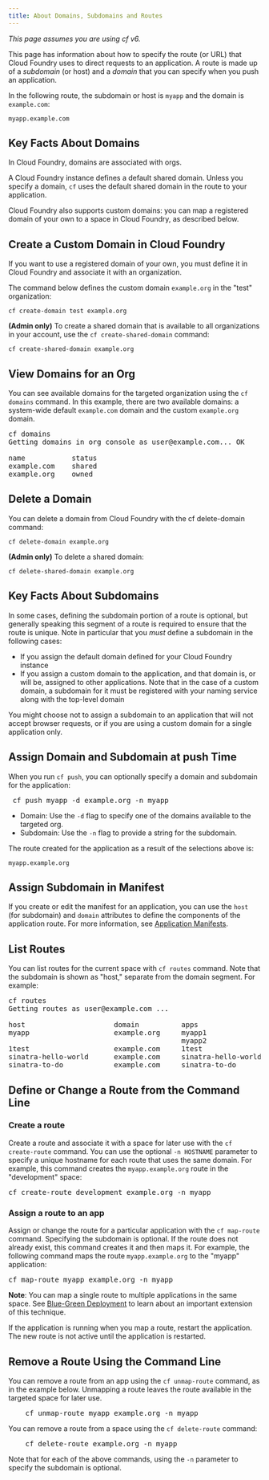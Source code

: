 ```yaml
---
title: About Domains, Subdomains and Routes
---
```

_This page assumes you are using cf v6._

This page has information about how to specify the route (or URL) that Cloud Foundry uses to direct requests to an application. A route is made up of a _subdomain_ (or host) and a _domain_ that you can specify when you push an application.

In the following route, the subdomain or host is `myapp` and the domain is `example.com`:

`myapp.example.com`

## <a id='domains'></a>Key Facts About Domains ##

In Cloud Foundry, domains are associated with orgs.

A Cloud Foundry instance defines a default shared domain. Unless you specify a domain, `cf` uses the default shared domain in the route to your application.

Cloud Foundry also supports custom domains: you can map a registered domain of your own to a space in Cloud Foundry, as described below.

## <a id='create-domains'></a>Create a Custom Domain in Cloud Foundry ##

If you want to use a registered domain of your own, you must define
it in Cloud Foundry and associate it with an organization.

The command below defines the custom domain `example.org` in the
"test" organization:

`cf create-domain test example.org`

**(Admin only)** To create a shared domain that is available to all organizations in your account, use the `cf create-shared-domain` command:

`cf create-shared-domain example.org`

## <a id='view-domains'></a>View Domains for an Org ##

You can see available domains for the targeted organization using the `cf domains` command. In this example, there are two available domains: a system-wide default `example.com` domain and the custom `example.org` domain.

<pre class="terminal">
cf domains
Getting domains in org console as user@example.com... OK

name           status
example.com    shared
example.org    owned
</pre>

## <a id='delete-domains'></a>Delete a Domain ##

You can delete a domain from Cloud Foundry with the cf delete-domain command:

`cf delete-domain example.org`

**(Admin only)** To delete a shared domain:

`cf delete-shared-domain example.org`

## <a id='subdomain'></a>Key Facts About Subdomains ##

In some cases, defining the subdomain portion of a route is optional, but generally speaking this segment of a route is required to ensure that the route is unique. Note in particular that you _must_ define a subdomain in the following cases:

- If you assign the default domain defined for your Cloud Foundry instance
- If you assign a custom domain to the application, and that domain is, or will be, assigned to other applications. Note that in the case of a custom domain, a subdomain for it must be registered with your naming service along with the top-level domain

You might choose not to assign a subdomain to an application that will not accept browser requests, or if you are using a custom domain for a single application only.

## <a id='assign-at-push'></a>Assign Domain and Subdomain at push Time ##

When you run `cf push`, you can optionally specify a domain and subdomain for the application:

<pre class="terminal">
 cf push myapp -d example.org -n myapp
</pre>

- Domain: Use the `-d` flag to specify one of the domains available to the targeted org.
- Subdomain: Use the `-n` flag to provide a string for the subdomain.

The route created for the application as a result of the selections above is:

`myapp.example.org`

## <a id='assign-in-manifest'></a>Assign Subdomain in Manifest ##

If you create or edit the manifest for an application, you can use the `host` (for subdomain) and `domain` attributes to define the components of the application route. For more information, see [Application Manifests](../deploy-apps/manifest.html).

## <a id='list-routes'></a>List Routes ##

You can list routes for the current space with `cf routes` command. Note that the subdomain is shown as "host," separate from the domain segment. For example:

<pre class="terminal">
cf routes
Getting routes as user@example.com ...

host                     domain          apps
myapp                    example.org     myapp1
                                         myapp2
1test                    example.com     1test
sinatra-hello-world      example.com     sinatra-hello-world
sinatra-to-do            example.com     sinatra-to-do
</pre>

## <a id='define-route'></a>Define or Change a Route from the Command Line ##

### <a id='create-route'></a>Create a route ###

Create a route and associate it with a space for later use with the `cf create-route` command. You can use the optional `-n HOSTNAME` parameter to specify a unique hostname for each route that uses the same domain. For example, this command creates the `myapp.example.org` route in the "development" space:

<pre class="terminal">
cf create-route development example.org -n myapp
</pre>

### <a id='map-route'></a>Assign a route to an app ###

Assign or change the route for a particular application with the `cf map-route` command. Specifying the subdomain is optional. If the route does not already exist, this command creates it and then maps it. For example, the following command maps the route `myapp.example.org` to the "myapp" application:

<pre class="terminal">
cf map-route myapp example.org -n myapp
</pre>

**Note**: You can map a single route to multiple applications in the same space. See [Blue-Green Deployment](../deploy-apps/blue-green.html) to learn about an important extension of this technique.

If the application is running when you map a route, restart the application. The new route is not active until the application is restarted.

## <a id='delete-route'></a>Remove a Route Using the Command Line ##
You can remove a route from an app using the `cf unmap-route` command, as in the example below. Unmapping a route leaves the route available in the targeted space for later use.

<pre class="terminal">
	cf unmap-route myapp example.org -n myapp
</pre>

You can remove a route from a space using the `cf delete-route` command:
<pre class="terminal">
	cf delete-route example.org -n myapp
</pre>

Note that for each of the above commands, using the `-n` parameter to specify the subdomain is optional.

